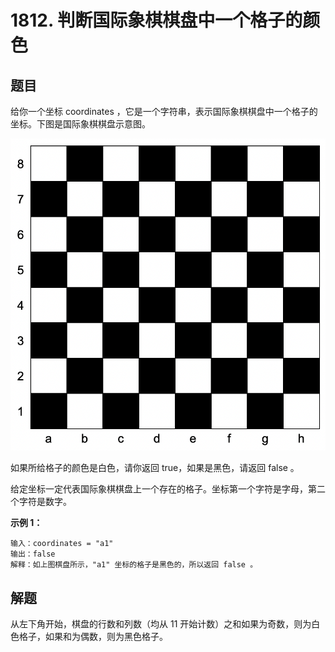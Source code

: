 # 1812. 判断国际象棋棋盘中一个格子的颜色

## 题目

给你一个坐标 coordinates ，它是一个字符串，表示国际象棋棋盘中一个格子的坐标。下图是国际象棋棋盘示意图。

![img](.assets/chessboard.png)

如果所给格子的颜色是白色，请你返回 true，如果是黑色，请返回 false 。

给定坐标一定代表国际象棋棋盘上一个存在的格子。坐标第一个字符是字母，第二个字符是数字。

**示例 1：**

```
输入：coordinates = "a1"
输出：false
解释：如上图棋盘所示，"a1" 坐标的格子是黑色的，所以返回 false 。
```

## 解题

从左下角开始，棋盘的行数和列数（均从 11 开始计数）之和如果为奇数，则为白色格子，如果和为偶数，则为黑色格子。